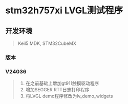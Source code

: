 # stm32h757xi LVGL测试程序

## 开发环境

> Keil5 MDK, STM32CubeMX

### 版本

### V24036

> 1. 在之前基础上增加gt911触摸驱动程序
> 2. 增加SEGGER RTT日志打印程序
> 3. 将LVGL demo程序修改为lv_demo_widgets
